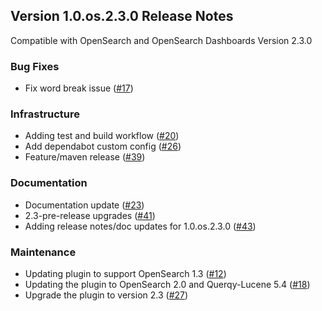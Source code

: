 ## Version 1.0.os.2.3.0 Release Notes
Compatible with OpenSearch and OpenSearch Dashboards Version 2.3.0

### Bug Fixes
* Fix word break issue ([#17](https://github.com/querqy/querqy-opensearch/pull/17))

### Infrastructure
* Adding test and build workflow ([#20](https://github.com/querqy/querqy-opensearch/pull/20))
* Add dependabot custom config ([#26](https://github.com/querqy/querqy-opensearch/pull/26))
* Feature/maven release ([#39](https://github.com/querqy/querqy-opensearch/pull/39))
 
### Documentation
* Documentation update ([#23](https://github.com/querqy/querqy-opensearch/pull/23))
* 2.3-pre-release upgrades ([#41](https://github.com/querqy/querqy-opensearch/pull/41))
* Adding release notes/doc updates for 1.0.os.2.3.0 ([#43](https://github.com/querqy/querqy-opensearch/pull/43))

### Maintenance
* Updating plugin to support OpenSearch 1.3 ([#12](https://github.com/querqy/querqy-opensearch/pull/12))
* Updating the plugin to OpenSearch 2.0 and Querqy-Lucene 5.4 ([#18](https://github.com/querqy/querqy-opensearch/pull/18))
* Upgrade the plugin to version 2.3 ([#27](https://github.com/querqy/querqy-opensearch/pull/27))
